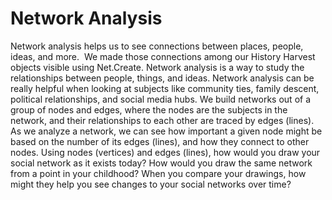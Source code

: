 # Network Analysis
Network analysis helps us to see connections between places, people, ideas, and more.  We made those connections among our History Harvest objects visible using Net.Create.
Network analysis is a way to study the relationships between people, things, and ideas. Network analysis can be really helpful when looking at subjects like community ties, family descent, political relationships, and social media hubs. We build networks out of a group of nodes and edges, where the nodes are the subjects in the network, and their relationships to each other are traced by edges (lines). As we analyze a network, we can see how important a given node might be based on the number of its edges (lines), and how they connect to other nodes. 
Using nodes (vertices) and edges (lines), how would you draw your social network as it exists today?  How would you draw the same network from a point in your childhood?  When you compare your drawings, how might they help you see changes to your social networks over time?
